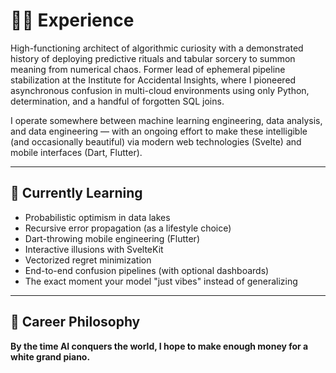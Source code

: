 # 👨‍💻 Experience

High-functioning architect of algorithmic curiosity with a demonstrated history of deploying predictive rituals and tabular sorcery to summon meaning from numerical chaos. Former lead of ephemeral pipeline stabilization at the Institute for Accidental Insights, where I pioneered asynchronous confusion in multi-cloud environments using only Python, determination, and a handful of forgotten SQL joins.

I operate somewhere between machine learning engineering, data analysis, and data engineering — with an ongoing effort to make these intelligible (and occasionally beautiful) via modern web technologies (Svelte) and mobile interfaces (Dart, Flutter). 

---

## 🧠 Currently Learning

- Probabilistic optimism in data lakes  
- Recursive error propagation (as a lifestyle choice)  
- Dart-throwing mobile engineering (Flutter)  
- Interactive illusions with SvelteKit  
- Vectorized regret minimization  
- End-to-end confusion pipelines (with optional dashboards)  
- The exact moment your model "just vibes" instead of generalizing  

---

## 🎹 Career Philosophy

**By the time AI conquers the world, I hope to make enough money for a white grand piano.**
